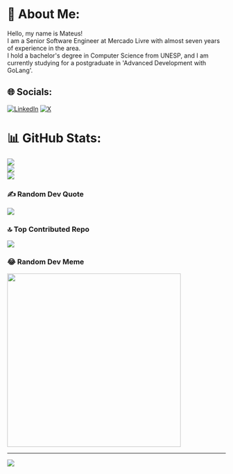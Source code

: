 # 💫 About Me:
Hello, my name is Mateus! <br>I am a Senior Software Engineer at Mercado Livre with almost seven years of experience in the area. <br>I hold a bachelor's degree in Computer Science from UNESP, and I am currently studying for a postgraduate in 'Advanced Development with GoLang'.


## 🌐 Socials:
[![LinkedIn](https://img.shields.io/badge/LinkedIn-%230077B5.svg?logo=linkedin&logoColor=white)](https://linkedin.com/in/mateusmatinato) [![X](https://img.shields.io/badge/X-black.svg?logo=X&logoColor=white)](https://x.com/matinatoo) 
# 📊 GitHub Stats:
![](https://github-readme-stats.vercel.app/api?username=mateusmatinato&theme=blueberry&hide_border=false&include_all_commits=true&count_private=false)<br/>
![](https://github-readme-streak-stats.herokuapp.com/?user=mateusmatinato&theme=blueberry&hide_border=false)<br/>
![](https://github-readme-stats.vercel.app/api/top-langs/?username=mateusmatinato&theme=blueberry&hide_border=false&include_all_commits=true&count_private=false&layout=compact)

### ✍️ Random Dev Quote
![](https://quotes-github-readme.vercel.app/api?type=horizontal&theme=radical)

### 🔝 Top Contributed Repo
![](https://github-contributor-stats.vercel.app/api?username=mateusmatinato&limit=5&theme=radical&combine_all_yearly_contributions=true)

### 😂 Random Dev Meme
<img src='https://randommeme-five.vercel.app/' style="height: 400px;"/>

---
[![](https://visitcount.itsvg.in/api?id=mateusmatinato&icon=0&color=0)](https://visitcount.itsvg.in)

<!-- Proudly created with GPRM ( https://gprm.itsvg.in ) -->